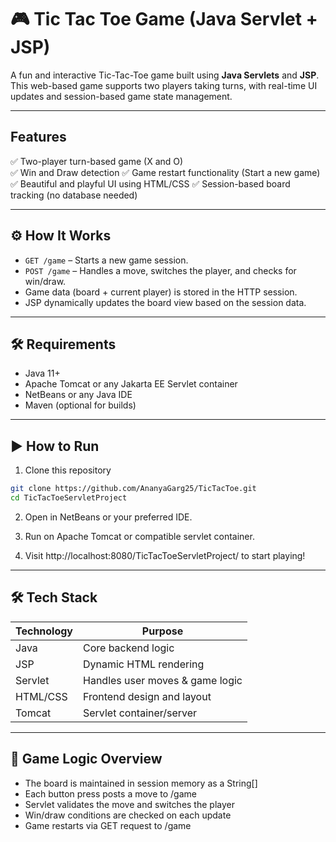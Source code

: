 # 🎮 Tic Tac Toe Game (Java Servlet + JSP)

A fun and interactive Tic-Tac-Toe game built using **Java Servlets** and **JSP**. This web-based game supports two players taking turns, with real-time UI updates and session-based game state management.

---

## Features

✅ Two-player turn-based game (X and O)  
✅ Win and Draw detection 
✅ Game restart functionality (Start a new game)  
✅ Beautiful and playful UI using HTML/CSS
✅ Session-based board tracking (no database needed)

---

## ⚙️ How It Works

- `GET /game` – Starts a new game session.
- `POST /game` – Handles a move, switches the player, and checks for win/draw.
- Game data (board + current player) is stored in the HTTP session.
- JSP dynamically updates the board view based on the session data.

---

## 🛠️ Requirements

- Java 11+
- Apache Tomcat or any Jakarta EE Servlet container
- NetBeans or any Java IDE
- Maven (optional for builds)

---

## ▶️ How to Run

1. Clone this repository

```bash
git clone https://github.com/AnanyaGarg25/TicTacToe.git
cd TicTacToeServletProject
```

2. Open in NetBeans or your preferred IDE.

3. Run on Apache Tomcat or compatible servlet container.

4. Visit http://localhost:8080/TicTacToeServletProject/ to start playing!

---

## 🛠️ Tech Stack

| Technology | Purpose                          |
|------------|----------------------------------|
| Java       | Core backend logic               |
| JSP        | Dynamic HTML rendering           |
| Servlet    | Handles user moves & game logic  |
| HTML/CSS   | Frontend design and layout       |
| Tomcat     | Servlet container/server         |

---

## 🔄 Game Logic Overview

  - The board is maintained in session memory as a String[]
  - Each button press posts a move to /game
  - Servlet validates the move and switches the player
  - Win/draw conditions are checked on each update
  - Game restarts via GET request to /game

